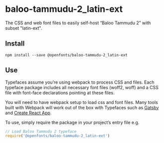 
# baloo-tammudu-2_latin-ext

The CSS and web font files to easily self-host “Baloo Tammudu 2” with subset "latin-ext".

## Install

`npm install --save @openfonts/baloo-tammudu-2_latin-ext`

## Use

Typefaces assume you’re using webpack to process CSS and files. Each typeface
package includes all necessary font files (woff2, woff) and a CSS file with
font-face declarations pointing at these files.

You will need to have webpack setup to load css and font files. Many tools built
with Webpack will work out of the box with Typefaces such as [Gatsby](https://github.com/gatsbyjs/gatsby)
and [Create React App](https://github.com/facebookincubator/create-react-app).

To use, simply require the package in your project’s entry file e.g.

```javascript
// Load Baloo Tammudu 2 typeface
require('@openfonts/baloo-tammudu-2_latin-ext')
```

